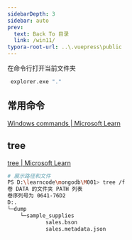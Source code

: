 ```yaml
---
sidebarDepth: 3
sidebar: auto
prev:
  text: Back To 目录
  link: /win11/
typora-root-url: ..\.vuepress\public
---
```








在命令行打开当前文件夹

```sh
 explorer.exe "."
```



## 常用命令

[Windows commands | Microsoft Learn](https://learn.microsoft.com/en-us/windows-server/administration/windows-commands/windows-commands)

## tree

[tree | Microsoft Learn](https://learn.microsoft.com/en-us/windows-server/administration/windows-commands/tree)

```sh
# 展示路径和文件
PS D:\learncode\mongodb\M001> tree /f
卷 DATA 的文件夹 PATH 列表
卷序列号为 0641-76D2
D:.
└─dump
    └─sample_supplies
            sales.bson
            sales.metadata.json
```

